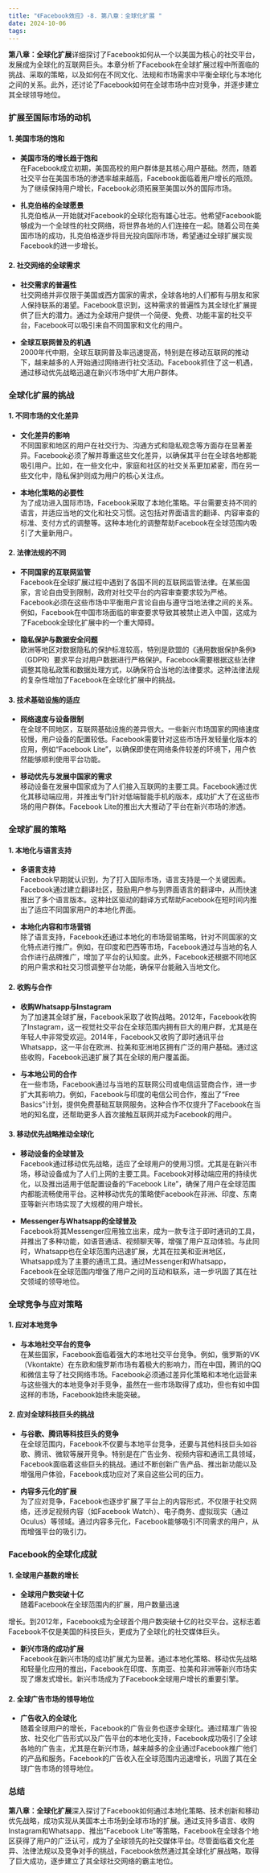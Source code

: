 ```yaml
---
title: "《Facebook效应》-8. 第八章：全球化扩展 "
date: 2024-10-06
tags: 
---
```

**第八章：全球化扩展**详细探讨了Facebook如何从一个以美国为核心的社交平台，发展成为全球化的互联网巨头。本章分析了Facebook在全球扩展过程中所面临的挑战、采取的策略，以及如何在不同文化、法规和市场需求中平衡全球化与本地化之间的关系。此外，还讨论了Facebook如何在全球市场中应对竞争，并逐步建立其全球领导地位。

### 扩展至国际市场的动机

#### 1. **美国市场的饱和**
- **美国市场的增长趋于饱和**  
  在Facebook成立初期，美国高校的用户群体是其核心用户基础。然而，随着社交平台在美国市场的渗透率越来越高，Facebook面临着用户增长的瓶颈。为了继续保持用户增长，Facebook必须拓展至美国以外的国际市场。

- **扎克伯格的全球愿景**  
  扎克伯格从一开始就对Facebook的全球化抱有雄心壮志。他希望Facebook能够成为一个全球性的社交网络，将世界各地的人们连接在一起。随着公司在美国市场的成功，扎克伯格逐步将目光投向国际市场，希望通过全球扩展实现Facebook的进一步增长。

#### 2. **社交网络的全球需求**
- **社交需求的普遍性**  
  社交网络并非仅限于美国或西方国家的需求，全球各地的人们都有与朋友和家人保持联系的渴望。Facebook意识到，这种需求的普遍性为其全球化扩展提供了巨大的潜力。通过为全球用户提供一个简便、免费、功能丰富的社交平台，Facebook可以吸引来自不同国家和文化的用户。

- **全球互联网普及的机遇**  
  2000年代中期，全球互联网普及率迅速提高，特别是在移动互联网的推动下，越来越多的人开始通过网络进行社交活动。Facebook抓住了这一机遇，通过移动优先战略迅速在新兴市场中扩大用户群体。

### 全球化扩展的挑战

#### 1. **不同市场的文化差异**
- **文化差异的影响**  
  不同国家和地区的用户在社交行为、沟通方式和隐私观念等方面存在显著差异。Facebook必须了解并尊重这些文化差异，以确保其平台在全球各地都能吸引用户。比如，在一些文化中，家庭和社区的社交关系更加紧密，而在另一些文化中，隐私保护则成为用户的核心关注点。

- **本地化策略的必要性**  
  为了成功进入国际市场，Facebook采取了本地化策略。平台需要支持不同的语言，并适应当地的文化和社交习惯。这包括对界面语言的翻译、内容审查的标准、支付方式的调整等。这种本地化的调整帮助Facebook在全球范围内吸引了大量新用户。

#### 2. **法律法规的不同**
- **不同国家的互联网监管**  
  Facebook在全球扩展过程中遇到了各国不同的互联网监管法律。在某些国家，言论自由受到限制，政府对社交平台的内容审查要求较为严格。Facebook必须在这些市场中平衡用户言论自由与遵守当地法律之间的关系。例如，Facebook在中国市场面临的审查要求导致其被禁止进入中国，这成为了Facebook全球化扩展中的一个重大障碍。

- **隐私保护与数据安全问题**  
  欧洲等地区对数据隐私的保护标准较高，特别是欧盟的《通用数据保护条例》（GDPR）要求平台对用户数据进行严格保护。Facebook需要根据这些法律调整其隐私政策和数据处理方式，以确保符合当地的法律要求。这种法律法规的复杂性增加了Facebook在全球化扩展中的挑战。

#### 3. **技术基础设施的适应**
- **网络速度与设备限制**  
  在全球不同地区，互联网基础设施的差异很大。一些新兴市场国家的网络速度较慢，用户设备的配置较低。Facebook需要针对这些市场开发轻量化版本的应用，例如“Facebook Lite”，以确保即使在网络条件较差的环境下，用户依然能够顺利使用平台功能。

- **移动优先与发展中国家的需求**  
  移动设备在发展中国家成为了人们接入互联网的主要工具。Facebook通过优化其移动端应用，并推出专门针对低端智能手机的版本，成功扩大了在这些市场的用户群体。Facebook Lite的推出大大推动了平台在新兴市场的渗透。

### 全球扩展的策略

#### 1. **本地化与语言支持**
- **多语言支持**  
  Facebook早期就认识到，为了打入国际市场，语言支持是一个关键因素。Facebook通过建立翻译社区，鼓励用户参与到界面语言的翻译中，从而快速推出了多个语言版本。这种社区驱动的翻译方式帮助Facebook在短时间内推出了适应不同国家用户的本地化界面。

- **本地化内容和市场营销**  
  除了语言支持，Facebook还通过本地化的市场营销策略，针对不同国家的文化特点进行推广。例如，在印度和巴西等市场，Facebook通过与当地的名人合作进行品牌推广，增加了平台的认知度。此外，Facebook还根据不同地区的用户需求和社交习惯调整平台功能，确保平台能融入当地文化。

#### 2. **收购与合作**
- **收购Whatsapp与Instagram**  
  为了加速其全球扩展，Facebook采取了收购战略。2012年，Facebook收购了Instagram，这一视觉社交平台在全球范围内拥有巨大的用户群，尤其是在年轻人中非常受欢迎。2014年，Facebook又收购了即时通讯平台Whatsapp，这一平台在欧洲、拉美和亚洲地区拥有广泛的用户基础。通过这些收购，Facebook迅速扩展了其在全球的用户覆盖面。

- **与本地公司的合作**  
  在一些市场，Facebook通过与当地的互联网公司或电信运营商合作，进一步扩大其影响力。例如，Facebook与印度的电信公司合作，推出了“Free Basics”计划，提供免费基础互联网服务。这种合作不仅提升了Facebook在当地的知名度，还帮助更多人首次接触互联网并成为Facebook的用户。

#### 3. **移动优先战略推动全球化**
- **移动设备的全球普及**  
  Facebook通过移动优先战略，适应了全球用户的使用习惯。尤其是在新兴市场，移动设备成为了人们上网的主要工具。Facebook对移动端应用的持续优化，以及推出适用于低配置设备的“Facebook Lite”，确保了用户在全球范围内都能流畅使用平台。这种移动优先的策略使Facebook在非洲、印度、东南亚等新兴市场实现了大规模的用户增长。

- **Messenger与Whatsapp的全球普及**  
  Facebook将其Messenger应用独立出来，成为一款专注于即时通讯的工具，并推出了多种功能，如语音通话、视频聊天等，增强了用户互动体验。与此同时，Whatsapp也在全球范围内迅速扩展，尤其在拉美和亚洲地区，Whatsapp成为了主要的通讯工具。通过Messenger和Whatsapp，Facebook在全球范围内增强了用户之间的互动和联系，进一步巩固了其在社交领域的领导地位。

### 全球竞争与应对策略

#### 1. **应对本地竞争**
- **与本地社交平台的竞争**  
  在某些国家，Facebook面临着强大的本地社交平台竞争。例如，俄罗斯的VK（Vkontakte）在东欧和俄罗斯市场有着极大的影响力，而在中国，腾讯的QQ和微信主导了社交网络市场。Facebook必须通过差异化策略和本地化运营来与这些强大的本地竞争对手竞争，虽然在一些市场取得了成功，但也有如中国这样的市场，Facebook始终未能突破。

#### 2. **应对全球科技巨头的挑战**
- **与谷歌、腾讯等科技巨头的竞争**  
  在全球范围内，Facebook不仅要与本地平台竞争，还要与其他科技巨头如谷歌、腾讯、微软等展开竞争。特别是在广告业务、视频内容和通讯工具领域，Facebook面临着这些巨头的挑战。通过不断创新广告产品、推出新功能以及增强用户体验，Facebook成功应对了来自这些公司的压力。

- **内容多元化的扩展**  
  为了应对竞争，Facebook也逐步扩展了平台上的内容形式，不仅限于社交网络，还涉足视频内容（如Facebook Watch）、电子商务、虚拟现实（通过Oculus）等领域。通过内容多元化，Facebook能够吸引不同需求的用户，从而增强平台的吸引力。

### Facebook的全球化成就

#### 1. **全球用户基数的增长**
- **全球用户数突破十亿**  
  随着Facebook在全球范围内的扩展，用户数量迅速

增长。到2012年，Facebook成为全球首个用户数突破十亿的社交平台。这标志着Facebook不仅是美国的科技巨头，更成为了全球化的社交媒体巨头。

- **新兴市场的成功扩展**  
  Facebook在新兴市场的成功扩展尤为显著。通过本地化策略、移动优先战略和轻量化应用的推出，Facebook在印度、东南亚、拉美和非洲等新兴市场实现了爆发式增长。新兴市场成为了Facebook全球用户增长的重要引擎。

#### 2. **全球广告市场的领导地位**
- **广告收入的全球化**  
  随着全球用户的增长，Facebook的广告业务也逐步全球化。通过精准广告投放、社交化广告形式以及广告平台的本地化支持，Facebook成功吸引了全球各地的广告主，尤其是在新兴市场，越来越多的企业通过Facebook推广他们的产品和服务。Facebook的广告收入在全球范围内迅速增长，巩固了其在全球广告市场的领导地位。

### 总结
**第八章：全球化扩展**深入探讨了Facebook如何通过本地化策略、技术创新和移动优先战略，成功实现从美国本土市场到全球市场的扩展。通过支持多语言、收购Instagram和Whatsapp、推出“Facebook Lite”等策略，Facebook在全球各个地区获得了用户的广泛认可，成为了全球领先的社交媒体平台。尽管面临着文化差异、法律法规以及竞争对手的挑战，Facebook依然通过其全球化扩展战略，取得了巨大成功，逐步建立了其全球社交网络的霸主地位。

